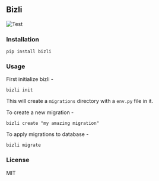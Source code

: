 ## Bizli
![Test](https://github.com/shimulch/python-bizli/workflows/Test%20Bizli/badge.svg)

### Installation
```
pip install bizli
```

### Usage

First initialize bizli -
```
bizli init
```
This will create a ``migrations`` directory with a ``env.py`` file in it.

To create a new migration -
```
bizli create "my amazing migration"
```

To apply migrations to database -
```
bizli migrate
```

### License
MIT
